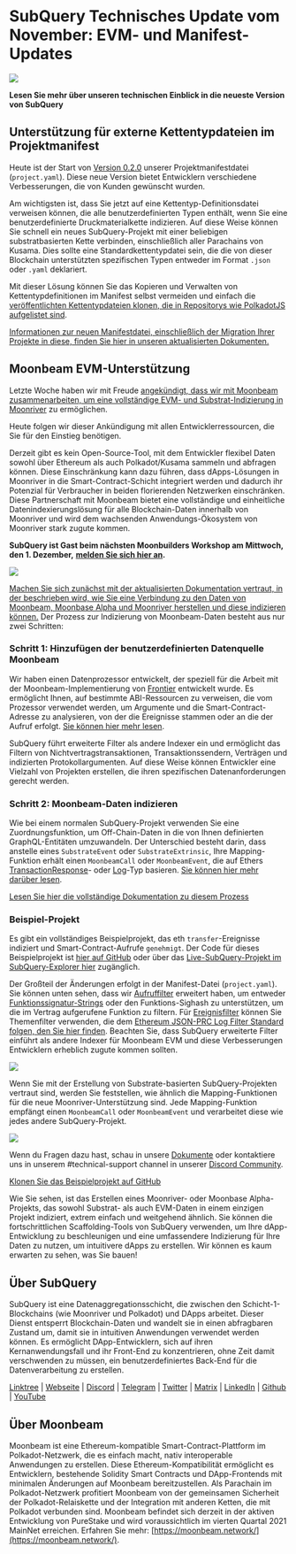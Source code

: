# SubQuery Technisches Update vom November: EVM- und Manifest-Updates

![](https://miro.medium.com/max/1400/1*q9GErDrvAyacOPm97krV6Q.png)

**Lesen Sie mehr über unseren technischen Einblick in die neueste Version von SubQuery**

## Unterstützung für externe Kettentypdateien im Projektmanifest

Heute ist der Start von [Version 0.2.0](https://doc.subquery.network/create/manifest/) unserer Projektmanifestdatei (`project.yaml`). Diese neue Version bietet Entwicklern verschiedene Verbesserungen, die von Kunden gewünscht wurden.

Am wichtigsten ist, dass Sie jetzt auf eine Kettentyp-Definitionsdatei verweisen können, die alle benutzerdefinierten Typen enthält, wenn Sie eine benutzerdefinierte Druckmaterialkette indizieren. Auf diese Weise können Sie schnell ein neues SubQuery-Projekt mit einer beliebigen substratbasierten Kette verbinden, einschließlich aller Parachains von Kusama. Dies sollte eine Standardkettentypdatei sein, die die von dieser Blockchain unterstützten spezifischen Typen entweder im Format `.json` oder `.yaml` deklariert.

Mit dieser Lösung können Sie das Kopieren und Verwalten von Kettentypdefinitionen im Manifest selbst vermeiden und einfach die [veröffentlichten Kettentypdateien klonen, die in Repositorys wie PolkadotJS aufgelistet sind](https://github.com/polkadot-js/apps/tree/master/packages/apps-config/src/api/spec).

[Informationen zur neuen Manifestdatei, einschließlich der Migration Ihrer Projekte in diese, finden Sie hier in unseren aktualisierten Dokumenten.](https://doc.subquery.network/create/manifest/)

## Moonbeam EVM-Unterstützung

Letzte Woche haben wir mit Freude [angekündigt, dass wir mit Moonbeam zusammenarbeiten, um eine vollständige EVM- und Substrat-Indizierung in Moonriver](../customer_announcements/20211028-moonbeam-evm.md) zu ermöglichen.

Heute folgen wir dieser Ankündigung mit allen Entwicklerressourcen, die Sie für den Einstieg benötigen.

Derzeit gibt es kein Open-Source-Tool, mit dem Entwickler flexibel Daten sowohl über Ethereum als auch Polkadot/Kusama sammeln und abfragen können. Diese Einschränkung kann dazu führen, dass dApps-Lösungen in Moonriver in die Smart-Contract-Schicht integriert werden und dadurch ihr Potenzial für Verbraucher in beiden florierenden Netzwerken einschränken. Diese Partnerschaft mit Moonbeam bietet eine vollständige und einheitliche Datenindexierungslösung für alle Blockchain-Daten innerhalb von Moonriver und wird dem wachsenden Anwendungs-Ökosystem von Moonriver stark zugute kommen.

**SubQuery ist Gast beim nächsten Moonbuilders Workshop am Mittwoch, den 1. Dezember,** [**melden Sie sich hier an**](https://www.crowdcast.io/e/moonbuilders-ws/10)**.**

![](https://miro.medium.com/max/600/1*AET6Ek_PqFDRoc29Jiitnw.gif)

[Machen Sie sich zunächst mit der aktualisierten Dokumentation vertraut, in der beschrieben wird, wie Sie eine Verbindung zu den Daten von Moonbeam, Moonbase Alpha und Moonriver herstellen und diese indizieren können.](https://doc.subquery.network/create/substrate-evm/) Der Prozess zur Indizierung von Moonbeam-Daten besteht aus nur zwei Schritten:

### Schritt 1: Hinzufügen der benutzerdefinierten Datenquelle Moonbeam

Wir haben einen Datenprozessor entwickelt, der speziell für die Arbeit mit der Moonbeam-Implementierung von [Frontier](https://github.com/paritytech/frontier) entwickelt wurde. Es ermöglicht Ihnen, auf bestimmte ABI-Ressourcen zu verweisen, die vom Prozessor verwendet werden, um Argumente und die Smart-Contract-Adresse zu analysieren, von der die Ereignisse stammen oder an die der Aufruf erfolgt. [Sie können hier mehr lesen](https://doc.subquery.network/create/substrate-evm/#data-source-spec).

SubQuery führt erweiterte Filter als andere Indexer ein und ermöglicht das Filtern von Nichtvertragstransaktionen, Transaktionssendern, Verträgen und indizierten Protokollargumenten. Auf diese Weise können Entwickler eine Vielzahl von Projekten erstellen, die ihren spezifischen Datenanforderungen gerecht werden.

### Schritt 2: Moonbeam-Daten indizieren

Wie bei einem normalen SubQuery-Projekt verwenden Sie eine Zuordnungsfunktion, um Off-Chain-Daten in die von Ihnen definierten GraphQL-Entitäten umzuwandeln. Der Unterschied besteht darin, dass anstelle eines `SubstrateEvent` oder `SubstrateExtrinsic`, Ihre Mapping-Funktion erhält einen `MoonbeamCall` oder `MoonbeamEvent`, die auf Ethers [TransactionResponse](https://docs.ethers.io/v5/api/providers/types/#providers-TransactionResponse)- oder [Log](https://docs.ethers.io/v5/api/providers/types/#providers-Log)-Typ basieren. [Sie können hier mehr darüber lesen](https://doc.subquery.network/create/substrate-evm/#frontierevmcall).

[Lesen Sie hier die vollständige Dokumentation zu diesem Prozess](https://doc.subquery.network/create/substrate-evm/#frontierevmcall)

### Beispiel-Projekt

Es gibt ein vollständiges Beispielprojekt, das eth `transfer`-Ereignisse indiziert und Smart-Contract-Aufrufe `genehmigt`. Der Code für dieses Beispielprojekt ist [hier auf GitHub](https://github.com/subquery/tutorials-moonriver-evm-starter) oder über das [Live-SubQuery-Projekt im SubQuery-Explorer hier](https://explorer.subquery.network/subquery/subquery/moonriver-evm-starter-project) zugänglich.

Der Großteil der Änderungen erfolgt in der Manifest-Datei (`project.yaml`). Sie können unten sehen, dass wir [Aufruffilter](https://doc.subquery.network/create/substrate-evm/#call-filters) erweitert haben, um entweder [Funktionssignatur-Strings](https://docs.ethers.io/v5/api/utils/abi/fragments/#FunctionFragment) oder den Funktions-Sighash zu unterstützen, um die im Vertrag aufgerufene Funktion zu filtern. Für [Ereignisfilter](https://doc.subquery.network/create/substrate-evm/#event-filters) können Sie Themenfilter verwenden, die dem [Ethereum JSON-PRC Log Filter Standard folgen, den Sie hier finden](https://docs.ethers.io/v5/concepts/events/). Beachten Sie, dass SubQuery erweiterte Filter einführt als andere Indexer für Moonbeam EVM und diese Verbesserungen Entwicklern erheblich zugute kommen sollten.

![](https://miro.medium.com/max/700/1*4JRHItnILfCie4FT6sYLEA.png)

Wenn Sie mit der Erstellung von Substrate-basierten SubQuery-Projekten vertraut sind, werden Sie feststellen, wie ähnlich die Mapping-Funktionen für die neue Moonriver-Unterstützung sind. Jede Mapping-Funktion empfängt einen `MoonbeamCall` oder `MoonbeamEvent` und verarbeitet diese wie jedes andere SubQuery-Projekt.

![](https://miro.medium.com/max/700/1*k4_uJYYCsTnPRRJ7avq2WA.png)

Wenn du Fragen dazu hast, schau in unsere [Dokumente](https://doc.subquery.network/create/substrate-evm) oder kontaktiere uns in unserem #technical-support channel in unserer [Discord Community](https://discord.com/invite/subquery).

[Klonen Sie das Beispielprojekt auf GitHub](https://github.com/subquery/tutorials-moonriver-evm-starter)

Wie Sie sehen, ist das Erstellen eines Moonriver- oder Moonbase Alpha-Projekts, das sowohl Substrat- als auch EVM-Daten in einem einzigen Projekt indiziert, extrem einfach und weitgehend ähnlich. Sie können die fortschrittlichen Scaffolding-Tools von SubQuery verwenden, um Ihre dApp-Entwicklung zu beschleunigen und eine umfassendere Indizierung für Ihre Daten zu nutzen, um intuitivere dApps zu erstellen. Wir können es kaum erwarten zu sehen, was Sie bauen!

## Über SubQuery

SubQuery ist eine Datenaggregationsschicht, die zwischen den Schicht-1-Blockchains (wie Moonriver und Polkadot) und DApps arbeitet. Dieser Dienst entsperrt Blockchain-Daten und wandelt sie in einen abfragbaren Zustand um, damit sie in intuitiven Anwendungen verwendet werden können. Es ermöglicht DApp-Entwicklern, sich auf ihren Kernanwendungsfall und ihr Front-End zu konzentrieren, ohne Zeit damit verschwenden zu müssen, ein benutzerdefiniertes Back-End für die Datenverarbeitung zu erstellen.

​​[Linktree](https://linktr.ee/subquerynetwork) | [Webseite](https://subquery.network/) | [Discord](https://discord.com/invite/78zg8aBSMG) | [Telegram](https://t.me/subquerynetwork) | [Twitter](https://twitter.com/subquerynetwork) | [Matrix](https://matrix.to/#/#subquery:matrix.org) | [LinkedIn](https://www.linkedin.com/company/subquery) | [Github](https://github.com/subquery/subql) | [YouTube](https://www.youtube.com/channel/UCi1a6NUUjegcLHDFLr7CqLw)

## Über Moonbeam

Moonbeam ist eine Ethereum-kompatible Smart-Contract-Plattform im Polkadot-Netzwerk, die es einfach macht, nativ interoperable Anwendungen zu erstellen. Diese Ethereum-Kompatibilität ermöglicht es Entwicklern, bestehende Solidity Smart Contracts und DApp-Frontends mit minimalen Änderungen auf Moonbeam bereitzustellen. Als Parachain im Polkadot-Netzwerk profitiert Moonbeam von der gemeinsamen Sicherheit der Polkadot-Relaiskette und der Integration mit anderen Ketten, die mit Polkadot verbunden sind. Moonbeam befindet sich derzeit in der aktiven Entwicklung von PureStake und wird voraussichtlich im vierten Quartal 2021 MainNet erreichen. Erfahren Sie mehr: [https://moonbeam.network/](https://moonbeam.network/).
